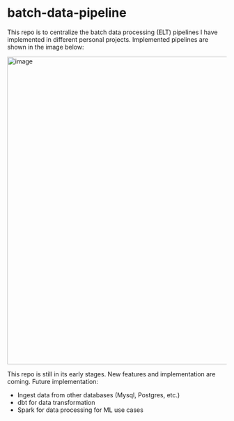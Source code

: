 # batch-data-pipeline
This repo is to centralize the batch data processing (ELT) pipelines I have implemented in different personal projects. Implemented pipelines are shown in the image below:

<img width="706" alt="image" src="https://github.com/phamthiminhtu/batch-data-pipeline/assets/56192840/f0030463-19cc-4e7f-8a90-9fcebc2935da">

This repo is still in its early stages. New features and implementation are coming.
Future implementation:
- Ingest data from other databases (Mysql, Postgres, etc.)
- dbt for data transformation
- Spark for data processing for ML  use cases
